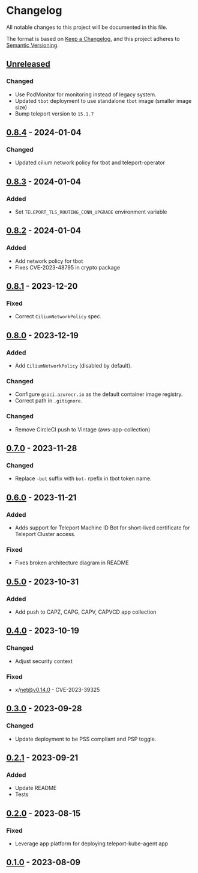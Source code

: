 # Changelog

All notable changes to this project will be documented in this file.

The format is based on [Keep a Changelog](https://keepachangelog.com/en/1.0.0/),
and this project adheres to [Semantic Versioning](https://semver.org/spec/v2.0.0.html).

## [Unreleased]

### Changed

- Use PodMonitor for monitoring instead of legacy system.
- Updated `tbot` deployment to use standalone `tbot` image (smaller image size)
- Bump teleport version to `15.1.7`

## [0.8.4] - 2024-01-04

### Changed

- Updated cilium network policy for tbot and teleport-operator

## [0.8.3] - 2024-01-04

### Added

- Set `TELEPORT_TLS_ROUTING_CONN_UPGRADE` environment variable

## [0.8.2] - 2024-01-04

### Added

- Add network policy for tbot
- Fixes CVE-2023-48795 in crypto package

## [0.8.1] - 2023-12-20

### Fixed

- Correct `CiliumNetworkPolicy` spec.

## [0.8.0] - 2023-12-19

### Added

- Add `CiliumNetworkPolicy` (disabled by default).

### Changed

- Configure `gsoci.azurecr.io` as the default container image registry.
- Correct path in `.gitignore`.

### Changed

- Remove CircleCI push to Vintage (aws-app-collection)

## [0.7.0] - 2023-11-28

### Changed

- Replace `-bot` suffix with `bot-` rpefix in tbot token name.

## [0.6.0] - 2023-11-21

### Added

- Adds support for Teleport Machine ID Bot for short-lived certificate for Teleport Cluster access.

### Fixed

- Fixes broken architecture diagram in README

## [0.5.0] - 2023-10-31

### Added

- Add push to CAPZ, CAPG, CAPV, CAPVCD app collection

## [0.4.0] - 2023-10-19

### Changed

- Adjust security context

### Fixed

- x/net@v0.14.0 - CVE-2023-39325

## [0.3.0] - 2023-09-28

### Changed

- Update deployment to be PSS compliant and PSP toggle.

## [0.2.1] - 2023-09-21

### Added

- Update README
- Tests

## [0.2.0] - 2023-08-15

### Fixed

- Leverage app platform for deploying teleport-kube-agent app

## [0.1.0] - 2023-08-09

[Unreleased]: https://github.com/giantswarm/teleport-operator/compare/v0.8.4...HEAD
[0.8.4]: https://github.com/giantswarm/teleport-operator/compare/v0.8.3...v0.8.4
[0.8.3]: https://github.com/giantswarm/teleport-operator/compare/v0.8.2...v0.8.3
[0.8.2]: https://github.com/giantswarm/teleport-operator/compare/v0.8.1...v0.8.2
[0.8.1]: https://github.com/giantswarm/teleport-operator/compare/v0.8.0...v0.8.1
[0.8.0]: https://github.com/giantswarm/teleport-operator/compare/v0.7.0...v0.8.0
[0.7.0]: https://github.com/giantswarm/teleport-operator/compare/v0.6.0...v0.7.0
[0.6.0]: https://github.com/giantswarm/teleport-operator/compare/v0.5.0...v0.6.0
[0.5.0]: https://github.com/giantswarm/teleport-operator/compare/v0.4.0...v0.5.0
[0.4.0]: https://github.com/giantswarm/teleport-operator/compare/v0.3.0...v0.4.0
[0.3.0]: https://github.com/giantswarm/teleport-operator/compare/v0.2.1...v0.3.0
[0.2.1]: https://github.com/giantswarm/teleport-operator/compare/v0.2.0...v0.2.1
[0.2.0]: https://github.com/giantswarm/teleport-operator/compare/v0.1.0...v0.2.0
[0.1.0]: https://github.com/giantswarm/teleport-operator/releases/tag/v0.1.0
